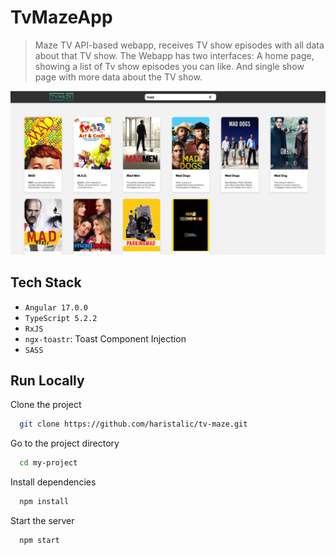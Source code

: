 # TvMazeApp

> Maze TV API-based webapp, receives TV show episodes with all data about that TV show. The Webapp has two interfaces: A home page, showing a list of Tv show episodes you can like. And single show page with more data about the TV show.

![Screenshot](https://github.com/haristalic/tv-maze/blob/main/src/assets/images/tv-maze-app.png?raw=true)

## Tech Stack

- `Angular 17.0.0`
- `TypeScript 5.2.2`
- `RxJS`
- `ngx-toastr`: Toast Component Injection 
- `SASS`


## Run Locally

Clone the project

```bash
  git clone https://github.com/haristalic/tv-maze.git
```

Go to the project directory

```bash
  cd my-project
```

Install dependencies

```bash
  npm install
```

Start the server

```bash
  npm start
```